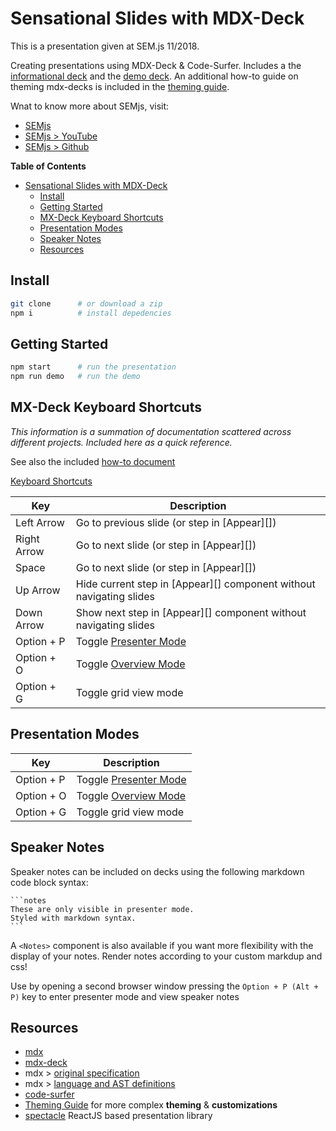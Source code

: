 # Sensational Slides with MDX-Deck

This is a presentation given at SEM.js 11/2018.

Creating presentations using MDX-Deck & Code-Surfer. Includes a the [informational deck](./deck.js) and the [demo deck](./demo.mdx). An additional how-to guide on theming mdx-decks is included in the [theming guide](./theming.md).

Wnat to know more about SEMjs, visit:

- [SEMjs](https://www.meetup.com/SEM-JS/)
- [SEMjs > YouTube](https://www.youtube.com/channel/UC0mZnyjQpFUfcqMtMZjorXw)
- [SEMjs > Github](https://github.com/sem-js)

**Table of Contents**

- [Sensational Slides with MDX-Deck](#sensational-slides-with-mdx-deck)
  - [Install](#install)
  - [Getting Started](#getting-started)
  - [MX-Deck Keyboard Shortcuts](#mx-deck-keyboard-shortcuts)
  - [Presentation Modes](#presentation-modes)
  - [Speaker Notes](#speaker-notes)
  - [Resources](#resources)


## Install

```bash
git clone      # or download a zip
npm i          # install depedencies
```

## Getting Started

```bash
npm start      # run the presentation
npm run demo   # run the demo
```


## MX-Deck Keyboard Shortcuts

_This information is a summation of documentation scattered across different projects. Included here as a quick reference._

See also the included [how-to document](./how-to.md)

[Keyboard Shortcuts](https://github.com/jxnblk/mdx-deck#keyboard-shortcuts)

| Key         | Description                                                         |
| ----------- | ------------------------------------------------------------------- |
| Left Arrow  | Go to previous slide (or step in [Appear][])                        |
| Right Arrow | Go to next slide (or step in [Appear][])                            |
| Space       | Go to next slide (or step in [Appear][])                            |
| Up Arrow    | Hide current step in [Appear][] component without navigating slides |
| Down Arrow  | Show next step in [Appear][] component without navigating slides    |
| Option + P  | Toggle [Presenter Mode](#presenter-mode)                            |
| Option + O  | Toggle [Overview Mode](#overview-mode)                              |
| Option + G  | Toggle grid view mode                                               |


## Presentation Modes

| Key         | Description                                                         |
| ----------- | ------------------------------------------------------------------- |
| Option + P  | Toggle [Presenter Mode](#presenter-mode)                            |
| Option + O  | Toggle [Overview Mode](#overview-mode)                              |
| Option + G  | Toggle grid view mode                                               |


## Speaker Notes

Speaker notes can be included on decks using the following markdown code block syntax:

    ```notes
    These are only visible in presenter mode.
    Styled with markdown syntax.
    ```

A `<Notes>` component is also available if you want more flexibility with the display of your notes. Render notes according to your custom markdup and css!

Use by opening a second browser window pressing the `Option + P (Alt + P)` key to enter presenter mode and view speaker notes

## Resources

- [mdx](mdx)
- [mdx-deck](mdx-deck)
- mdx > [original specification](https://spectrum.chat/thread/1021be59-2738-4511-aceb-c66921050b9a)
- mdx > [language and AST definitions](https://github.com/mdx-js/specification#specification)
- [code-surfer](code-surfer)
- [Theming Guide](./theming.md) for more complex **theming** & **customizations**
- [spectacle](https://github.com/FormidableLabs/spectacle) ReactJS based presentation library

<!-- alias for reference links -->

[mdx]: https://github.com/mdx-js/mdx
[mdx-deck]: https://github.com/jxnblk/mdx-deck
[code-surfer]: https://github.com/pomber/code-surfer
